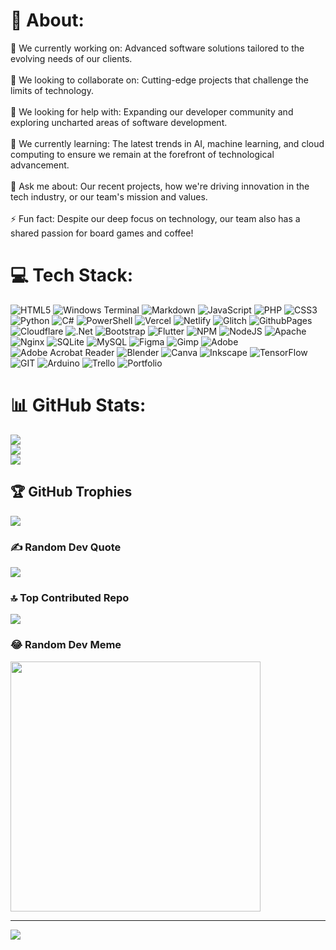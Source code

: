 # 💫 About:
🔭 We currently working on: Advanced software solutions tailored to the evolving needs of our clients.<br><br>👯 We looking to collaborate on: Cutting-edge projects that challenge the limits of technology.<br><br>🤝 We looking for help with: Expanding our developer community and exploring uncharted areas of software development.<br><br>🌱 We currently learning: The latest trends in AI, machine learning, and cloud computing to ensure we remain at the forefront of technological advancement.<br><br>💬 Ask me about: Our recent projects, how we're driving innovation in the tech industry, or our team's mission and values.<br><br>⚡ Fun fact: Despite our deep focus on technology, our team also has a shared passion for board games and coffee!


# 💻 Tech Stack:
![HTML5](https://img.shields.io/badge/html5-%23E34F26.svg?style=for-the-badge&logo=html5&logoColor=white) ![Windows Terminal](https://img.shields.io/badge/Windows%20Terminal-%234D4D4D.svg?style=for-the-badge&logo=windows-terminal&logoColor=white) ![Markdown](https://img.shields.io/badge/markdown-%23000000.svg?style=for-the-badge&logo=markdown&logoColor=white) ![JavaScript](https://img.shields.io/badge/javascript-%23323330.svg?style=for-the-badge&logo=javascript&logoColor=%23F7DF1E) ![PHP](https://img.shields.io/badge/php-%23777BB4.svg?style=for-the-badge&logo=php&logoColor=white) ![CSS3](https://img.shields.io/badge/css3-%231572B6.svg?style=for-the-badge&logo=css3&logoColor=white) ![Python](https://img.shields.io/badge/python-3670A0?style=for-the-badge&logo=python&logoColor=ffdd54) ![C#](https://img.shields.io/badge/c%23-%23239120.svg?style=for-the-badge&logo=c-sharp&logoColor=white) ![PowerShell](https://img.shields.io/badge/PowerShell-%235391FE.svg?style=for-the-badge&logo=powershell&logoColor=white) ![Vercel](https://img.shields.io/badge/vercel-%23000000.svg?style=for-the-badge&logo=vercel&logoColor=white) ![Netlify](https://img.shields.io/badge/netlify-%23000000.svg?style=for-the-badge&logo=netlify&logoColor=#00C7B7) ![Glitch](https://img.shields.io/badge/glitch-%233333FF.svg?style=for-the-badge&logo=glitch&logoColor=white) ![GithubPages](https://img.shields.io/badge/github%20pages-121013?style=for-the-badge&logo=github&logoColor=white) ![Cloudflare](https://img.shields.io/badge/Cloudflare-F38020?style=for-the-badge&logo=Cloudflare&logoColor=white) ![.Net](https://img.shields.io/badge/.NET-5C2D91?style=for-the-badge&logo=.net&logoColor=white) ![Bootstrap](https://img.shields.io/badge/bootstrap-%238511FA.svg?style=for-the-badge&logo=bootstrap&logoColor=white) ![Flutter](https://img.shields.io/badge/Flutter-%2302569B.svg?style=for-the-badge&logo=Flutter&logoColor=white) ![NPM](https://img.shields.io/badge/NPM-%23CB3837.svg?style=for-the-badge&logo=npm&logoColor=white) ![NodeJS](https://img.shields.io/badge/node.js-6DA55F?style=for-the-badge&logo=node.js&logoColor=white) ![Apache](https://img.shields.io/badge/apache-%23D42029.svg?style=for-the-badge&logo=apache&logoColor=white) ![Nginx](https://img.shields.io/badge/nginx-%23009639.svg?style=for-the-badge&logo=nginx&logoColor=white) ![SQLite](https://img.shields.io/badge/sqlite-%2307405e.svg?style=for-the-badge&logo=sqlite&logoColor=white) ![MySQL](https://img.shields.io/badge/mysql-%2300000f.svg?style=for-the-badge&logo=mysql&logoColor=white) ![Figma](https://img.shields.io/badge/figma-%23F24E1E.svg?style=for-the-badge&logo=figma&logoColor=white) ![Gimp](https://img.shields.io/badge/Gimp-657D8B?style=for-the-badge&logo=gimp&logoColor=FFFFFF) ![Adobe](https://img.shields.io/badge/adobe-%23FF0000.svg?style=for-the-badge&logo=adobe&logoColor=white) ![Adobe Acrobat Reader](https://img.shields.io/badge/Adobe%20Acrobat%20Reader-EC1C24.svg?style=for-the-badge&logo=Adobe%20Acrobat%20Reader&logoColor=white) ![Blender](https://img.shields.io/badge/blender-%23F5792A.svg?style=for-the-badge&logo=blender&logoColor=white) ![Canva](https://img.shields.io/badge/Canva-%2300C4CC.svg?style=for-the-badge&logo=Canva&logoColor=white) ![Inkscape](https://img.shields.io/badge/Inkscape-e0e0e0?style=for-the-badge&logo=inkscape&logoColor=080A13) ![TensorFlow](https://img.shields.io/badge/TensorFlow-%23FF6F00.svg?style=for-the-badge&logo=TensorFlow&logoColor=white) ![GIT](https://img.shields.io/badge/Git-fc6d26?style=for-the-badge&logo=git&logoColor=white) ![Arduino](https://img.shields.io/badge/-Arduino-00979D?style=for-the-badge&logo=Arduino&logoColor=white) ![Trello](https://img.shields.io/badge/Trello-%23026AA7.svg?style=for-the-badge&logo=Trello&logoColor=white) ![Portfolio](https://img.shields.io/badge/Portfolio-%23000000.svg?style=for-the-badge&logo=firefox&logoColor=#FF7139)
# 📊 GitHub Stats:
![](https://github-readme-stats.vercel.app/api?username=FSD-IT&theme=dark&hide_border=false&include_all_commits=false&count_private=false)<br/>
![](https://github-readme-streak-stats.herokuapp.com/?user=FSD-IT&theme=dark&hide_border=false)<br/>
![](https://github-readme-stats.vercel.app/api/top-langs/?username=FSD-IT&theme=dark&hide_border=false&include_all_commits=false&count_private=false&layout=compact)

## 🏆 GitHub Trophies
![](https://github-profile-trophy.vercel.app/?username=FSD-IT&theme=radical&no-frame=false&no-bg=true&margin-w=4)

### ✍️ Random Dev Quote
![](https://quotes-github-readme.vercel.app/api?type=horizontal&theme=radical)

### 🔝 Top Contributed Repo
![](https://github-contributor-stats.vercel.app/api?username=FSD-IT&limit=5&theme=dark&combine_all_yearly_contributions=true)

### 😂 Random Dev Meme
<img src='https://randommeme-five.vercel.app/' style="height: 400px;"/>

---
[![](https://visitcount.itsvg.in/api?id=FSD-IT&icon=0&color=0)](https://visitcount.itsvg.in)

<!-- Proudly created with GPRM ( https://gprm.itsvg.in ) -->
